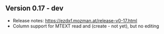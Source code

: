 Version 0.17 - dev
------------------

- Release notes: https://ezdxf.mozman.at/release-v0-17.html
- Column support for MTEXT read and (create - not yet), but no editing